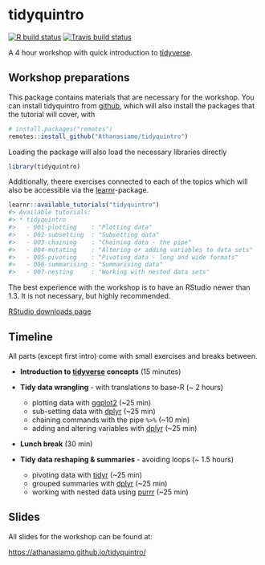 
<!-- README.md is generated from README.Rmd. Please edit that file -->

# tidyquintro

<!-- badges: start -->

[![R build
status](https://github.com/Athanasiamo/tidyquintro/workflows/R-CMD-check/badge.svg)](https://github.com/Athanasiamo/tidyquintro/actions)
[![Travis build
status](https://travis-ci.com/Athanasiamo/tidyquintro.svg?branch=master)](https://travis-ci.com/Athanasiamo/tidyquintro)
<!-- badges: end -->

A 4 hour workshop with quick introduction to
[tidyverse](https://www.tidyverse.org/).

## Workshop preparations

This package contains materials that are necessary for the workshop. You
can install tidyquintro from
[github](https://github.com/Athanasiamo/tidyquintro), which will also
install the packages that the tutorial will cover, with

``` r
# install.packages("remotes")
remotes::install_github("Athanasiamo/tidyquintro")
```

Loading the package will also load the necessary libraries directly

``` r
library(tidyquintro)
```

Additionally, theere exercises connected to each of the topics which
will also be accessible via the
[learnr](https://rstudio.github.io/learnr/)-package.

``` r
learnr::available_tutorials("tidyquintro")
#> Available tutorials:
#> * tidyquintro
#>   - 001-plotting    : "Plotting data"
#>   - 002-subsetting  : "Subsetting data"
#>   - 003-chaining    : "Chaining data - the pipe"
#>   - 004-mutating    : "Altering or adding variables to data sets"
#>   - 005-pivoting    : "Pivoting data - long and wide formats"
#>   - 006-summarising : "Summarising data"
#>   - 007-nesting     : "Working with nested data sets"
```

The best experience with the workshop is to have an RStudio newer than
1.3. It is not necessary, but highly recommended.

[RStudio downloads
page](https://rstudio.com/products/rstudio/download/#download)

## Timeline

All parts (except first intro) come with small exercises and breaks
between.

  - **Introduction to [tidyverse](https://www.tidyverse.org/) concepts**
    (15 minutes)

  - **Tidy data wrangling** - with translations to base-R (\~ 2 hours)
    
      - plotting data with [ggplot2](https://ggplot2.tidyverse.org/)
        (\~25 min)
      - sub-setting data with [dplyr](https://dplyr.tidyverse.org/)
        (\~25 min)  
      - chaining commands with the pipe `%>%` (\~10 min)  
      - adding and altering variables with
        [dplyr](https://dplyr.tidyverse.org/) (\~25 min)

  - **Lunch break** (30 min)

  - **Tidy data reshaping & summaries** - avoiding loops (\~ 1.5 hours)
    
      - pivoting data with [tidyr](https://tidyr.tidyverse.org/) (\~25
        min)
      - grouped summaries with [dplyr](https://dplyr.tidyverse.org/)
        (\~25 min)  
      - working with nested data using
        [purrr](https://purrr.tidyverse.org/) (\~25 min)

## Slides

All slides for the workshop can be found at:

<https://athanasiamo.github.io/tidyquintro/>
